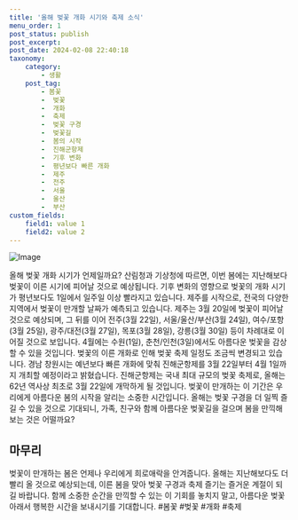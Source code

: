 ```yaml
---
title: '올해 벚꽃 개화 시기와 축제 소식'
menu_order: 1
post_status: publish
post_excerpt: 
post_date: 2024-02-08 22:40:18
taxonomy:
    category:
        - 생활
    post_tag:
        - 봄꽃
        -  벚꽃
        -  개화
        -  축제
        -  벚꽃 구경
        -  벚꽃길
        -  봄의 시작
        -  진해군항제
        -  기후 변화
        -  평년보다 빠른 개화
        -  제주
        -  전주
        -  서울
        -  울산
        -  부산
custom_fields:
    field1: value 1
    field2: value 2
---
```


![Image](https://imgnews.pstatic.net/image/660/2024/02/08/0000055212_001_20240208154301615.jpg?type=w647)

올해 벚꽃 개화 시기가 언제일까요? 산림청과 기상청에 따르면, 이번 봄에는 지난해보다 벚꽃이 이른 시기에 피어날 것으로 예상됩니다. 기후 변화의 영향으로 벚꽃의 개화 시기가 평년보다도 1일에서 일주일 이상 빨라지고 있습니다.
제주를 시작으로, 전국의 다양한 지역에서 벚꽃이 만개할 날짜가 예측되고 있습니다. 제주는 3월 20일에 벚꽃이 피어날 것으로 예상되며, 그 뒤를 이어 전주(3월 22일), 서울/울산/부산(3월 24일), 여수/포항(3월 25일), 광주/대전(3월 27일), 목포(3월 28일), 강릉(3월 30일) 등이 차례대로 이어질 것으로 보입니다. 4월에는 수원(1일), 춘천/인천(3일)에서도 아름다운 벚꽃을 감상할 수 있을 것입니다.
벚꽃의 이른 개화로 인해 벚꽃 축제 일정도 조금씩 변경되고 있습니다. 경남 창원시는 예년보다 빠른 개화에 맞춰 진해군항제를 3월 22일부터 4월 1일까지 개최할 예정이라고 밝혔습니다. 진해군항제는 국내 최대 규모의 벚꽃 축제로, 올해는 62년 역사상 최초로 3월 22일에 개막하게 될 것입니다.
벚꽃이 만개하는 이 기간은 우리에게 아름다운 봄의 시작을 알리는 소중한 시간입니다. 올해는 벚꽃 구경을 더 일찍 즐길 수 있을 것으로 기대되니, 가족, 친구와 함께 아름다운 벚꽃길을 걸으며 봄을 만끽해보는 것은 어떨까요?
## 마무리
벚꽃이 만개하는 봄은 언제나 우리에게 희로애락을 안겨줍니다. 올해는 지난해보다도 더 빨리 올 것으로 예상되는데, 이른 봄을 맞아 벚꽃 구경과 축제 즐기는 즐거운 계절이 되길 바랍니다. 함께 소중한 순간을 만끽할 수 있는 이 기회를 놓치지 말고, 아름다운 벚꽃 아래서 행복한 시간을 보내시기를 기대합니다. #봄꽃 #벚꽃 #개화 #축제
